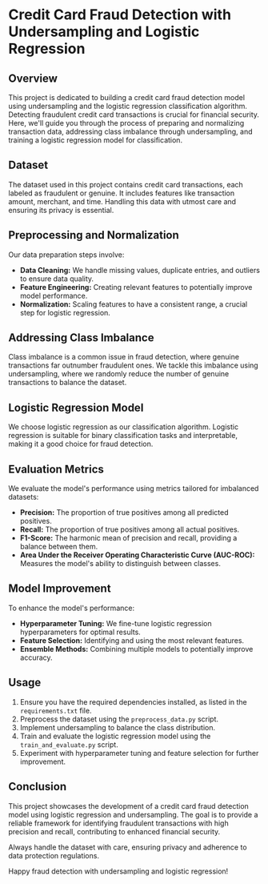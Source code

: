 # Credit Card Fraud Detection with Undersampling and Logistic Regression



## Overview

This project is dedicated to building a credit card fraud detection model using undersampling and the logistic regression classification algorithm. Detecting fraudulent credit card transactions is crucial for financial security. Here, we'll guide you through the process of preparing and normalizing transaction data, addressing class imbalance through undersampling, and training a logistic regression model for classification.

## Dataset

The dataset used in this project contains credit card transactions, each labeled as fraudulent or genuine. It includes features like transaction amount, merchant, and time. Handling this data with utmost care and ensuring its privacy is essential.

## Preprocessing and Normalization

Our data preparation steps involve:

- **Data Cleaning:** We handle missing values, duplicate entries, and outliers to ensure data quality.
- **Feature Engineering:** Creating relevant features to potentially improve model performance.
- **Normalization:** Scaling features to have a consistent range, a crucial step for logistic regression.

## Addressing Class Imbalance

Class imbalance is a common issue in fraud detection, where genuine transactions far outnumber fraudulent ones. We tackle this imbalance using undersampling, where we randomly reduce the number of genuine transactions to balance the dataset.

## Logistic Regression Model

We choose logistic regression as our classification algorithm. Logistic regression is suitable for binary classification tasks and interpretable, making it a good choice for fraud detection.

## Evaluation Metrics

We evaluate the model's performance using metrics tailored for imbalanced datasets:

- **Precision:** The proportion of true positives among all predicted positives.
- **Recall:** The proportion of true positives among all actual positives.
- **F1-Score:** The harmonic mean of precision and recall, providing a balance between them.
- **Area Under the Receiver Operating Characteristic Curve (AUC-ROC):** Measures the model's ability to distinguish between classes.

## Model Improvement

To enhance the model's performance:

- **Hyperparameter Tuning:** We fine-tune logistic regression hyperparameters for optimal results.
- **Feature Selection:** Identifying and using the most relevant features.
- **Ensemble Methods:** Combining multiple models to potentially improve accuracy.

## Usage

1. Ensure you have the required dependencies installed, as listed in the `requirements.txt` file.
2. Preprocess the dataset using the `preprocess_data.py` script.
3. Implement undersampling to balance the class distribution.
4. Train and evaluate the logistic regression model using the `train_and_evaluate.py` script.
5. Experiment with hyperparameter tuning and feature selection for further improvement.

## Conclusion

This project showcases the development of a credit card fraud detection model using logistic regression and undersampling. The goal is to provide a reliable framework for identifying fraudulent transactions with high precision and recall, contributing to enhanced financial security.

Always handle the dataset with care, ensuring privacy and adherence to data protection regulations.

Happy fraud detection with undersampling and logistic regression!
